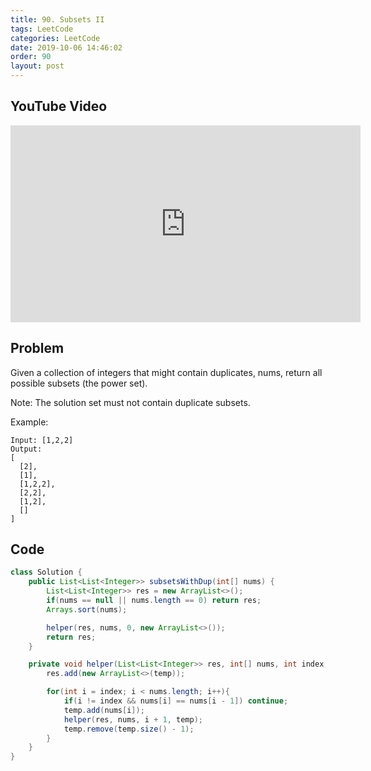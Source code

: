 ```yaml
---
title: 90. Subsets II
tags: LeetCode
categories: LeetCode
date: 2019-10-06 14:46:02
order: 90
layout: post
---
```


## YouTube Video

<iframe width="560" height="315" src="https://www.youtube.com/embed/-tCHAdfDYDE" frameborder="0" allow="accelerometer; autoplay; encrypted-media; gyroscope; picture-in-picture" allowfullscreen></iframe>

## Problem

Given a collection of integers that might contain duplicates, nums, return all possible subsets (the power set).

Note: The solution set must not contain duplicate subsets.

Example:

```
Input: [1,2,2]
Output:
[
  [2],
  [1],
  [1,2,2],
  [2,2],
  [1,2],
  []
]
```

## Code

```java
class Solution {
    public List<List<Integer>> subsetsWithDup(int[] nums) {
        List<List<Integer>> res = new ArrayList<>();
        if(nums == null || nums.length == 0) return res;
        Arrays.sort(nums);

        helper(res, nums, 0, new ArrayList<>());
        return res;
    }

    private void helper(List<List<Integer>> res, int[] nums, int index, List<Integer> temp){
        res.add(new ArrayList<>(temp));

        for(int i = index; i < nums.length; i++){
            if(i != index && nums[i] == nums[i - 1]) continue;
            temp.add(nums[i]);
            helper(res, nums, i + 1, temp);
            temp.remove(temp.size() - 1);
        }
    }
}
```
